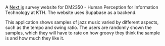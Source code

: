 A [Next.js](https://nextjs.org/) survey website for DM2350 - Human Perception for Information Technology at KTH. The website uses Supabase as a backend.

This application shows samples of jazz music varied by different aspects, such as the tempo and swing ratio. The users are randomly shown the samples, which they will have to rate on how groovy they think the sample is and how much they like it.
